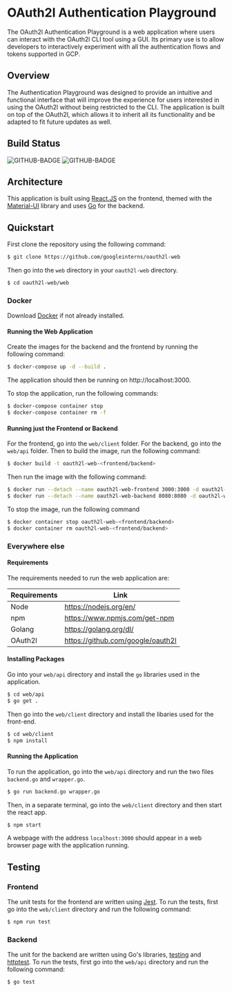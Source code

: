 # OAuth2l Authentication Playground

The OAuth2l Authentication Playground is a web application where users can interact with the OAuth2l CLI tool using a GUI. Its primary use is to allow developers to interactively experiment with all the authentication flows and tokens supported in GCP.

## Overview
The Authentication Playground was designed to provide an intuitive and functional interface that will improve the experience for users interested in using the OAuth2l without being restricted to the CLI. The application is built on top of the OAuth2l, which allows it to inherit all its functionality and be adapted to fit future updates as well.

## Build Status
![GITHUB-BADGE](https://github.com/googleinterns/oauth2l-web/workflows/api/badge.svg) ![GITHUB-BADGE](https://github.com/googleinterns/oauth2l-web/workflows/client/badge.svg)

 ## Architecture
This application is built using  [React.JS](https://reactjs.org) on the frontend, themed with the [Material-UI](https://material-ui.com) library and uses [Go](https://golang.org) for the backend.

## Quickstart
First clone the repository using the following command:

```bash
$ git clone https://github.com/googleinterns/oauth2l-web
```
Then go into the `web` directory in your `oauth2l-web` directory.
```bash
$ cd oauth2l-web/web
```

### Docker
Download [Docker](https://docs.docker.com/get-docker/) if not already installed. 

#### Running the Web Application
Create the images for the backend and the frontend by running the following command:
```bash
$ docker-compose up -d --build .
```
The application should then be running on http://localhost:3000.

To stop the application, run the following commands:
```bash
$ docker-compose container stop
$ docker-compose container rm -f
```
#### Running just the Frontend or Backend
For the frontend, go into the `web/client` folder. For the backend, go into the `web/api` folder. Then to build the image, run the following command:

```bash
$ docker build -t oauth2l-web-<frontend/backend>
```
Then run the image with the following command:
```bash
$ docker run --detach --name oauth2l-web-frontend 3000:3000 -d oauth2l-web #frontend
$ docker run --detach --name oauth2l-web-backend 8080:8080 -d oauth2l-web #backend
```
To stop the image, run the following command
```bash
$ docker container stop oauth2l-web-<frontend/backend>
$ docker container rm oauth2l-web-<frontend/backend>
```
### Everywhere else
#### Requirements

The requirements needed to run the web application are:

| Requirements     | Link
| ------ | ---
| Node | https://nodejs.org/en/
| npm | https://www.npmjs.com/get-npm
| Golang | https://golang.org/dl/
| OAuth2l | https://github.com/google/oauth2l

#### Installing Packages

Go into your `web/api` directory and install the `go` libraries used in the application. 
```bash
$ cd web/api
$ go get .
```
Then go into the `web/client` directory and install the libaries used for the front-end.
```bash
$ cd web/client
$ npm install
```
#### Running the Application

To run the application, go into the `web/api` directory and run the two files `backend.go` and `wrapper.go`.
```bash
$ go run backend.go wrapper.go
```
Then, in a separate terminal, go into the `web/client` directory and then start the react app.
```bash
$ npm start
```
A webpage with the address `localhost:3000` should appear in a web browser page with the application running. 

## Testing
### Frontend
The unit tests for the frontend are written using [Jest](https://jestjs.io).
To run the tests, first go into the `web/client` directory and run the following command:
```bash
$ npm run test
```
### Backend
The unit for the backend are written using Go's libraries, [testing](https://golang.org/pkg/testing/) and [httptest](https://golang.org/pkg/net/http/httptest/).
To run the tests, first go into the `web/api` directory and run the following command:
```bash
$ go test
```
